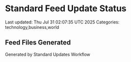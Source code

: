 # Standard Feed Update Status
Last updated: Thu Jul 31 02:07:35 UTC 2025
Categories: technology,business,world

## Feed Files Generated

Generated by Standard Updates Workflow
